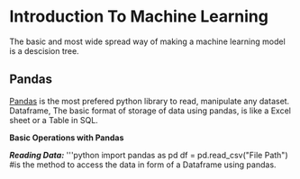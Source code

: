 # Introduction To Machine Learning

The basic and most wide spread way of making a machine learning model is a descision tree.

## Pandas

[Pandas](https://pandas.pydata.org/) is the most prefered python library to read, manipulate any dataset.
Dataframe, The basic format of storage of data using pandas, is like a Excel sheet or a Table in SQL.

**Basic Operations with Pandas**

***Reading Data:***
'''python
import pandas as pd 
df = pd.read_csv("File Path")   #is the method to access the data in form of a Dataframe using pandas.
